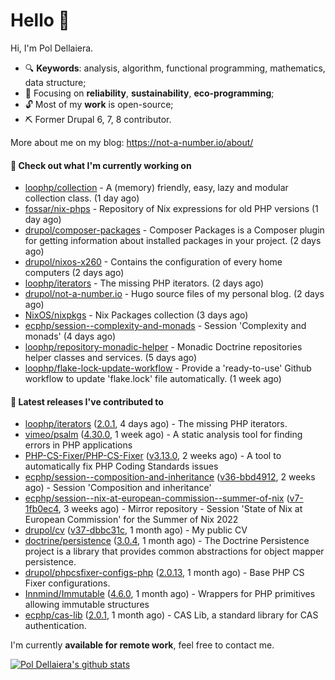 # Hello 👋

Hi, I'm Pol Dellaiera.

- 🔍 **Keywords**: analysis, algorithm, functional programming, mathematics, data structure;
- 🎯 Focusing on **reliability**, **sustainability**, **eco-programming**;
- 🔓 Most of my **work** is open-source;
- ⛏️ Former Drupal 6, 7, 8 contributor.

More about me on my blog: https://not-a-number.io/about/

#### 👷 Check out what I'm currently working on

- [loophp/collection](https://github.com/loophp/collection) - A (memory) friendly, easy, lazy and modular collection class. (1 day ago)
- [fossar/nix-phps](https://github.com/fossar/nix-phps) - Repository of Nix expressions for old PHP versions (1 day ago)
- [drupol/composer-packages](https://github.com/drupol/composer-packages) - Composer Packages is a Composer plugin for getting information about installed packages in your project. (2 days ago)
- [drupol/nixos-x260](https://github.com/drupol/nixos-x260) - Contains the configuration of every home computers (2 days ago)
- [loophp/iterators](https://github.com/loophp/iterators) - The missing PHP iterators. (2 days ago)
- [drupol/not-a-number.io](https://github.com/drupol/not-a-number.io) - Hugo source files of my personal blog. (2 days ago)
- [NixOS/nixpkgs](https://github.com/NixOS/nixpkgs) - Nix Packages collection (3 days ago)
- [ecphp/session--complexity-and-monads](https://github.com/ecphp/session--complexity-and-monads) - Session &#39;Complexity and monads&#39; (4 days ago)
- [loophp/repository-monadic-helper](https://github.com/loophp/repository-monadic-helper) - Monadic Doctrine repositories helper classes and services. (5 days ago)
- [loophp/flake-lock-update-workflow](https://github.com/loophp/flake-lock-update-workflow) - Provide a &#39;ready-to-use&#39; Github workflow to update &#39;flake.lock&#39; file automatically. (1 week ago)

#### 🔭 Latest releases I've contributed to

- [loophp/iterators](https://github.com/loophp/iterators) ([2.0.1](https://github.com/loophp/iterators/releases/tag/2.0.1), 4 days ago) - The missing PHP iterators.
- [vimeo/psalm](https://github.com/vimeo/psalm) ([4.30.0](https://github.com/vimeo/psalm/releases/tag/4.30.0), 1 week ago) - A static analysis tool for finding errors in PHP applications
- [PHP-CS-Fixer/PHP-CS-Fixer](https://github.com/PHP-CS-Fixer/PHP-CS-Fixer) ([v3.13.0](https://github.com/PHP-CS-Fixer/PHP-CS-Fixer/releases/tag/v3.13.0), 2 weeks ago) - A tool to automatically fix PHP Coding Standards issues
- [ecphp/session--composition-and-inheritance](https://github.com/ecphp/session--composition-and-inheritance) ([v36-bbd4912](https://github.com/ecphp/session--composition-and-inheritance/releases/tag/v36-bbd4912), 2 weeks ago) - Session &#39;Composition and inheritance&#39;
- [ecphp/session--nix-at-european-commission--summer-of-nix](https://github.com/ecphp/session--nix-at-european-commission--summer-of-nix) ([v7-1fb0ec4](https://github.com/ecphp/session--nix-at-european-commission--summer-of-nix/releases/tag/v7-1fb0ec4), 3 weeks ago) - Mirror repository - Session &#39;State of Nix at European Commission&#39; for the Summer of Nix 2022
- [drupol/cv](https://github.com/drupol/cv) ([v37-dbbc31c](https://github.com/drupol/cv/releases/tag/v37-dbbc31c), 1 month ago) - My public CV
- [doctrine/persistence](https://github.com/doctrine/persistence) ([3.0.4](https://github.com/doctrine/persistence/releases/tag/3.0.4), 1 month ago) - The Doctrine Persistence project is a library that provides common abstractions for object mapper persistence.
- [drupol/phpcsfixer-configs-php](https://github.com/drupol/phpcsfixer-configs-php) ([2.0.13](https://github.com/drupol/phpcsfixer-configs-php/releases/tag/2.0.13), 1 month ago) - Base PHP CS Fixer configurations.
- [Innmind/Immutable](https://github.com/Innmind/Immutable) ([4.6.0](https://github.com/Innmind/Immutable/releases/tag/4.6.0), 1 month ago) - Wrappers for PHP primitives allowing immutable structures
- [ecphp/cas-lib](https://github.com/ecphp/cas-lib) ([2.0.1](https://github.com/ecphp/cas-lib/releases/tag/2.0.1), 1 month ago) - CAS Lib, a standard library for CAS authentication.

I'm currently **available for remote work**, feel free to contact me.

[![Pol Dellaiera's github stats](https://github-readme-stats.vercel.app/api?username=drupol&count_private=true&show_icons=true)](https://github.com/drupol)
